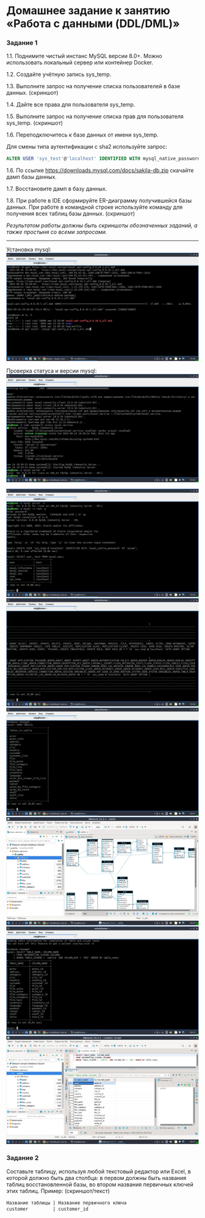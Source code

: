 # Домашнее задание к занятию «Работа с данными (DDL/DML)»
### Задание 1
1.1. Поднимите чистый инстанс MySQL версии 8.0+. Можно использовать локальный сервер или контейнер Docker.

1.2. Создайте учётную запись sys_temp. 

1.3. Выполните запрос на получение списка пользователей в базе данных. (скриншот)

1.4. Дайте все права для пользователя sys_temp. 

1.5. Выполните запрос на получение списка прав для пользователя sys_temp. (скриншот)

1.6. Переподключитесь к базе данных от имени sys_temp.

Для смены типа аутентификации с sha2 используйте запрос: 
```sql
ALTER USER 'sys_test'@'localhost' IDENTIFIED WITH mysql_native_password BY 'password';
```
1.6. По ссылке https://downloads.mysql.com/docs/sakila-db.zip скачайте дамп базы данных.

1.7. Восстановите дамп в базу данных.

1.8. При работе в IDE сформируйте ER-диаграмму получившейся базы данных. При работе в командной строке используйте команду для получения всех таблиц базы данных. (скриншот)

*Результатом работы должны быть скриншоты обозначенных заданий, а также простыня со всеми запросами.*

---

Установка mysql:
![install](https://github.com/OhotinDY/sdb-12-02/blob/main/sql1.jpg)

Проверка статуса и версии mysql:
![install](https://github.com/OhotinDY/sdb-12-02/blob/main/sql2.jpg)


![install](https://github.com/OhotinDY/sdb-12-02/blob/main/sql3.jpg)
![install](https://github.com/OhotinDY/sdb-12-02/blob/main/sql4.jpg)
![install](https://github.com/OhotinDY/sdb-12-02/blob/main/sql5.jpg)
![install](https://github.com/OhotinDY/sdb-12-02/blob/main/sql6.jpg)
![install](https://github.com/OhotinDY/sdb-12-02/blob/main/sql7.jpg)
![install](https://github.com/OhotinDY/sdb-12-02/blob/main/sql8.jpg)

### Задание 2
Составьте таблицу, используя любой текстовый редактор или Excel, в которой должно быть два столбца: в первом должны быть названия таблиц восстановленной базы, во втором названия первичных ключей этих таблиц. Пример: (скриншот/текст)
```
Название таблицы | Название первичного ключа
customer         | customer_id
```
